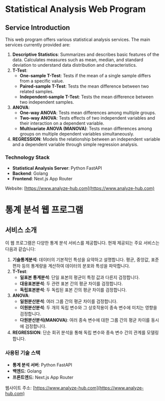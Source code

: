 # Statistical Analysis Web Program

## Service Introduction

This web program offers various statistical analysis services. The main services currently provided are:

1. **Descriptive Statistics**: Summarizes and describes basic features of the data. Calculates measures such as mean, median, and standard deviation to understand data distribution and characteristics.
2. **T-Test**: 
   - **One-sample T-Test**: Tests if the mean of a single sample differs from a specific value.
   - **Paired-sample T-Test**: Tests the mean difference between two related samples.
   - **Independent-sample T-Test**: Tests the mean difference between two independent samples.
3. **ANOVA**: 
   - **One-way ANOVA**: Tests mean differences among multiple groups.
   - **Two-way ANOVA**: Tests effects of two independent variables and their interaction on a dependent variable.
   - **Multivariate ANOVA (MANOVA)**: Tests mean differences among groups on multiple dependent variables simultaneously.
4. **REGRESSION**: Models the relationship between an independent variable and a dependent variable through simple regression analysis.

### Technology Stack

- **Statistical Analysis Server**: Python FastAPI
- **Backend**: Golang
- **Frontend**: Next.js App Router

Website: [https://www.analyze-hub.com](https://www.analyze-hub.com)

# 통계 분석 웹 프로그램

## 서비스 소개

이 웹 프로그램은 다양한 통계 분석 서비스를 제공합니다. 현재 제공되는 주요 서비스는 다음과 같습니다:

1. **기술통계분석**: 데이터의 기본적인 특성을 요약하고 설명합니다. 평균, 중앙값, 표준편차 등의 통계량을 계산하여 데이터의 분포와 특성을 파악합니다.
2. **T-Test**: 
   - **일표본 통계분석**: 단일 표본의 평균이 특정 값과 다른지 검정합니다.
   - **대응표본분석**: 두 관련 표본 간의 평균 차이를 검정합니다.
   - **독립표본분석**: 두 독립된 표본 간의 평균 차이를 검정합니다.
3. **ANOVA**: 
   - **일원분산분석**: 여러 그룹 간의 평균 차이를 검정합니다.
   - **이원분산분석**: 두 개의 독립 변수와 그 상호작용이 종속 변수에 미치는 영향을 검정합니다.
   - **다원분산분석(MANOVA)**: 여러 종속 변수에 대한 그룹 간의 평균 차이를 동시에 검정합니다.
4. **REGRESSION**: 단순 회귀 분석을 통해 독립 변수와 종속 변수 간의 관계를 모델링합니다.

### 사용된 기술 스택

- **통계 분석 서버**: Python FastAPI
- **백엔드**: Golang
- **프론트엔드**: Next.js App Router

웹사이트 주소: [https://www.analyze-hub.com](https://www.analyze-hub.com)
